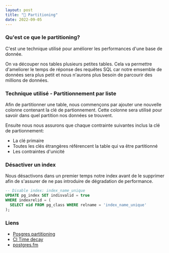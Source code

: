 ```yaml
---
layout: post
title: "🐘 Partitioning"
date: 2022-09-05
---
```


### Qu'est ce que le partitioning?

C'est une technique utilisé pour améliorer les performances d'une base de donnée.

On va découper nos tables plusieurs petites tables. Cela va permettre
d'ameliorer le temps de réponse des requêtes SQL car notre emsemble de données sera plus
petit et nous n'aurons plus besoin de parcourir des millions de données.

### Technique utilisé - Partitionnement par liste

Afin de partitionner une table, nous commençons par ajouter une nouvelle colonne contenant la clé de partionnement. Cette colonne sera utilisé pour savoir dans quel partition nos données se trouvent.

Ensuite nous nous assurons que chaque contrainte suivantes inclus la clé de partionnement:

- La clé primaire
- Toutes les clés étrangères référencent la table qui va être partitionné
- Les contraintes d'unicité

### Désactiver un index

Nous désactivons dans un premier temps notre index avant de le supprimer afin de s'assurer de ne pas introduire de dégradation de performance.

```sql
-- Disable index: index_name_unique
UPDATE pg_index SET indisvalid = true
WHERE indexrelid = (
  SELECT oid FROM pg_class WHERE relname = 'index_name_unique'
);
```

### Liens

- [Posgres partitioning](https://www.postgresql.org/docs/current/ddl-partitioning.html)
- [CI Time decay](https://docs.gitlab.com/ee/architecture/blueprints/ci_data_decay/pipeline_partitioning.html)
- [postgres.fm](https://postgres.fm/episodes/partitioning)
